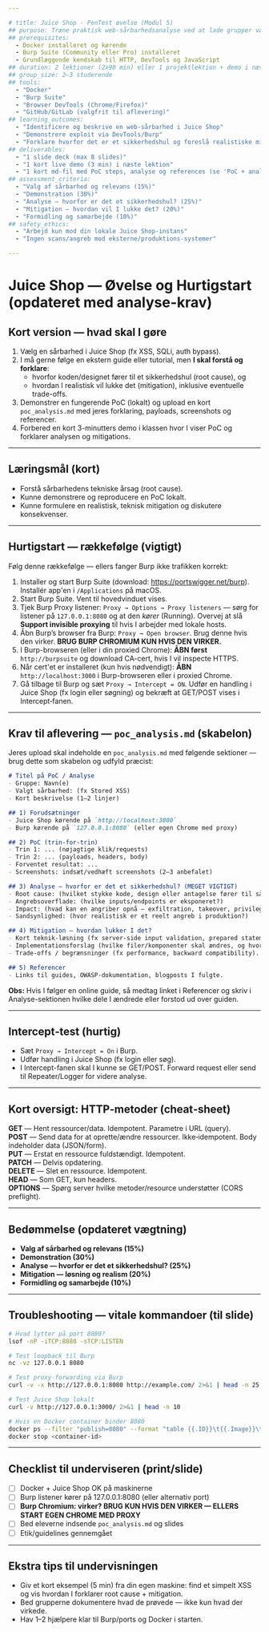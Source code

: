 ```yaml
---

# title: Juice Shop - PenTest øvelse (Modul 5)
## purpose: Træne praktisk web-sårbarhedsanalyse ved at lade grupper vælge et område i OWASP Juice Shop (fx XSS, SQLi, Auth bypass) og demonstrere et fungerende exploit + mitigation.
## prerequisites:
  - Docker installeret og kørende
  - Burp Suite (Community eller Pro) installeret
  - Grundlæggende kendskab til HTTP, DevTools og JavaScript
## duration: 2 lektioner (2x90 min) eller 1 projektlektion + demo i næste time
## group_size: 2–3 studerende
## tools:
  - "Docker"
  - "Burp Suite"
  - "Browser DevTools (Chrome/Firefox)"
  - "GitHub/GitLab (valgfrit til aflevering)"
## learning_outcomes:
  - "Identificere og beskrive en web-sårbarhed i Juice Shop"
  - "Demonstrere exploit via DevTools/Burp"
  - "Forklare hvorfor det er et sikkerhedshul og foreslå realistiske mitigations"
## deliverables:
  - "1 slide deck (max 8 slides)"
  - "1 kort live demo (3 min) i næste lektion"
  - "1 kort md-fil med PoC steps, analyse og references (se 'PoC + analyse' skabelon)"
## assessment_criteria:
  - "Valg af sårbarhed og relevans (15%)"
  - "Demonstration (30%)"
  - "Analyse – hvorfor er det et sikkerhedshul? (25%)"
  - "Mitigation – hvordan vil I lukke det? (20%)"
  - "Formidling og samarbejde (10%)"
## safety_ethics:
  - "Arbejd kun mod din lokale Juice Shop-instans"
  - "Ingen scans/angreb mod eksterne/produktions-systemer"

---
```


# Juice Shop — Øvelse og Hurtigstart (opdateret med analyse-krav)

## Kort version — hvad skal I gøre
1. Vælg en sårbarhed i Juice Shop (fx XSS, SQLi, auth bypass).
2. I må gerne følge en ekstern guide eller tutorial, men **I skal forstå og forklare**:  
   - hvorfor koden/designet fører til et sikkerhedshul (root cause), og  
   - hvordan I realistisk vil lukke det (mitigation), inklusive eventuelle trade-offs.  
3. Demonstrer en fungerende PoC (lokalt) og upload en kort `poc_analysis.md` med jeres forklaring, payloads, screenshots og referencer.  
4. Forbered en kort 3-minutters demo i klassen hvor I viser PoC og forklarer analysen og mitigations.

---

## Læringsmål (kort)
- Forstå sårbarhedens tekniske årsag (root cause).  
- Kunne demonstrere og reproducere en PoC lokalt.  
- Kunne formulere en realistisk, teknisk mitigation og diskutere konsekvenser.

---

## Hurtigstart — rækkefølge (vigtigt)
Følg denne rækkefølge — ellers fanger Burp ikke trafikken korrekt:

1. Installer og start Burp Suite (download: https://portswigger.net/burp). Installér app'en i `/Applications` på macOS.  
2. Start Burp Suite. Vent til hovedvinduet vises.  
3. Tjek Burp Proxy listener: `Proxy → Options → Proxy listeners` — sørg for listener på `127.0.0.1:8080` og at den *kører* (Running). Overvej at slå **Support invisible proxying** til hvis I arbejder med lokale hosts.  
4. Åbn Burp’s browser fra Burp: `Proxy → Open browser`. Brug denne hvis den virker. **BRUG BURP CHROMIUM KUN HVIS DEN VIRKER.**  
5. I Burp-browseren (eller i din proxied Chrome): **ÅBN først** `http://burpsuite` og download CA-cert, hvis I vil inspecte HTTPS.  
6. Når cert'et er installeret (kun hvis nødvendigt): **ÅBN** `http://localhost:3000` i Burp-browseren eller i proxied Chrome.  
7. Gå tilbage til Burp og sæt `Proxy → Intercept = ON`. Udfør en handling i Juice Shop (fx login eller søgning) og bekræft at GET/POST vises i Intercept‑fanen.

---

## Krav til aflevering — `poc_analysis.md` (skabelon)
Jeres upload skal indeholde en `poc_analysis.md` med følgende sektioner — brug dette som skabelon og udfyld præcist:

```markdown
# Titel på PoC / Analyse
- Gruppe: Navn(e)
- Valgt sårbarhed: (fx Stored XSS)
- Kort beskrivelse (1–2 linjer)

## 1) Forudsætninger
- Juice Shop kørende på `http://localhost:3000`
- Burp kørende på `127.0.0.1:8080` (eller egen Chrome med proxy)

## 2) PoC (trin-for-trin)
- Trin 1: ... (nøjagtige klik/requests)
- Trin 2: ... (payloads, headers, body)
- Forventet resultat: ...  
- Screenshots: indsæt/vedhæft screenshots (2–3 anbefalet)

## 3) Analyse — hvorfor er det et sikkerhedshul? (MEGET VIGTIGT)
- Root cause: (hvilket stykke kode, design eller antagelse fører til sårbarheden?)  
- Angrebsoverflade: (hvilke inputs/endpoints er eksponeret?)  
- Impact: (hvad kan en angriber opnå — exfiltration, takeover, privilege escalation?)  
- Sandsynlighed: (hvor realistisk er et reelt angreb i produktion?)

## 4) Mitigation — hvordan lukker I det?
- Kort teknik-løsning (fx server-side input validation, prepared statements, output encoding, CSP).  
- Implementationsforslag (hvilke filer/komponenter skal ændres, og hvordan).  
- Trade-offs / begrænsninger (fx performance, backward compatibility).

## 5) Referencer
- Links til guides, OWASP-dokumentation, blogposts I fulgte.
```

**Obs:** Hvis I følger en online guide, så medtag linket i Referencer og skriv i Analyse-sektionen hvilke dele I ændrede eller forstod ud over guiden.

---

## Intercept‑test (hurtig)
- Sæt `Proxy → Intercept = On` i Burp.  
- Udfør handling i Juice Shop (fx login eller søg).  
- I Intercept-fanen skal I kunne se GET/POST. Forward request eller send til Repeater/Logger for videre analyse.

---

## Kort oversigt: HTTP‑metoder (cheat‑sheet)
**GET** — Hent ressourcer/data. Idempotent. Parametre i URL (query).  
**POST** — Send data for at oprette/ændre ressourcer. Ikke‑idempotent. Body indeholder data (JSON/form).  
**PUT** — Erstat en ressource fuldstændigt. Idempotent.  
**PATCH** — Delvis opdatering.  
**DELETE** — Slet en ressource. Idempotent.  
**HEAD** — Som GET, kun headers.  
**OPTIONS** — Spørg server hvilke metoder/resource understøtter (CORS preflight).

---

## Bedømmelse (opdateret vægtning)
- **Valg af sårbarhed og relevans (15%)**  
- **Demonstration (30%)**  
- **Analyse — hvorfor er det et sikkerhedshul? (25%)**  
- **Mitigation — løsning og realism (20%)**  
- **Formidling og samarbejde (10%)**

---

## Troubleshooting — vitale kommandoer (til slide)
```bash
# Hvad lytter på port 8080?
lsof -nP -iTCP:8080 -sTCP:LISTEN

# Test loopback til Burp
nc -vz 127.0.0.1 8080

# Test proxy-forwarding via Burp
curl -v -x http://127.0.0.1:8080 http://example.com/ 2>&1 | head -n 25

# Test Juice Shop lokalt
curl -v http://127.0.0.1:3000/ 2>&1 | head -n 10

# Hvis en Docker container binder 8080
docker ps --filter "publish=8080" --format "table {{.ID}}\t{{.Image}}\t{{.Ports}}"
docker stop <container-id>
```

---

## Checklist til underviseren (print/slide)
- [ ] Docker + Juice Shop OK på maskinerne  
- [ ] Burp listener kører på 127.0.0.1:8080 (eller alternativ port)  
- [ ] **Burp Chromium: virker? BRUG KUN HVIS DEN VIRKER — ELLERS START EGEN CHROME MED PROXY**  
- [ ] Bed eleverne indsende `poc_analysis.md` og slides  
- [ ] Etik/guidelines gennemgået

---

## Ekstra tips til undervisningen
- Giv et kort eksempel (5 min) fra din egen maskine: find et simpelt XSS og vis hvordan I forklarer root cause + mitigation.  
- Bed grupperne dokumentere hvad de prøvede — ikke kun hvad der virkede.  
- Hav 1–2 hjælpere klar til Burp/ports og Docker i starten.  
